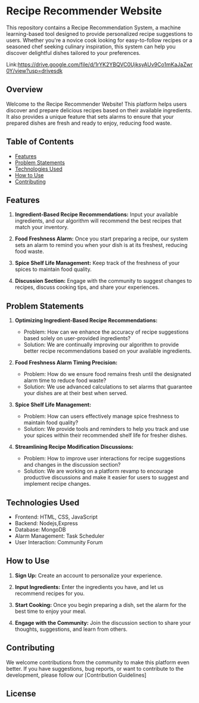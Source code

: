# Recipe Recommender Website
This repository contains a Recipe Recommendation System, a machine learning-based tool designed to provide personalized recipe suggestions to users. Whether you're a novice cook looking for easy-to-follow recipes or a seasoned chef seeking culinary inspiration, this system can help you discover delightful dishes tailored to your preferences.

Link:https://drive.google.com/file/d/1rYK2YBQVC0UjksyAUv9Co1mKaJaZwr0Y/view?usp=drivesdk

## Overview

Welcome to the Recipe Recommender Website! This platform helps users discover and prepare delicious recipes based on their available ingredients. It also provides a unique feature that sets alarms to ensure that your prepared dishes are fresh and ready to enjoy, reducing food waste.

## Table of Contents

- [Features](#features)
- [Problem Statements](#problem-statements)
- [Technologies Used](#technologies-used)
- [How to Use](#how-to-use)
- [Contributing](#contributing)


## Features

1. **Ingredient-Based Recipe Recommendations:** Input your available ingredients, and our algorithm will recommend the best recipes that match your inventory.

2. **Food Freshness Alarm:** Once you start preparing a recipe, our system sets an alarm to remind you when your dish is at its freshest, reducing food waste.

3. **Spice Shelf Life Management:** Keep track of the freshness of your spices to maintain food quality.

4. **Discussion Section:** Engage with the community to suggest changes to recipes, discuss cooking tips, and share your experiences.

## Problem Statements

1. **Optimizing Ingredient-Based Recipe Recommendations:**
   - Problem: How can we enhance the accuracy of recipe suggestions based solely on user-provided ingredients?
   - Solution: We are continually improving our algorithm to provide better recipe recommendations based on your available ingredients.

2. **Food Freshness Alarm Timing Precision:**
   - Problem: How do we ensure food remains fresh until the designated alarm time to reduce food waste?
   - Solution: We use advanced calculations to set alarms that guarantee your dishes are at their best when served.

3. **Spice Shelf Life Management:**
   - Problem: How can users effectively manage spice freshness to maintain food quality?
   - Solution: We provide tools and reminders to help you track and use your spices within their recommended shelf life for fresher dishes.

4. **Streamlining Recipe Modification Discussions:**
   - Problem: How to improve user interactions for recipe suggestions and changes in the discussion section?
   - Solution: We are working on a platform revamp to encourage productive discussions and make it easier for users to suggest and implement recipe changes.

## Technologies Used

- Frontend: HTML, CSS, JavaScript
- Backend: Nodejs,Express
- Database: MongoDB
- Alarm Management: Task Scheduler
- User Interaction: Community Forum

## How to Use

1. **Sign Up:** Create an account to personalize your experience.

2. **Input Ingredients:** Enter the ingredients you have, and let us recommend recipes for you.

3. **Start Cooking:** Once you begin preparing a dish, set the alarm for the best time to enjoy your meal.

4. **Engage with the Community:** Join the discussion section to share your thoughts, suggestions, and learn from others.

## Contributing

We welcome contributions from the community to make this platform even better. If you have suggestions, bug reports, or want to contribute to the development, please follow our [Contribution Guidelines]

## License


